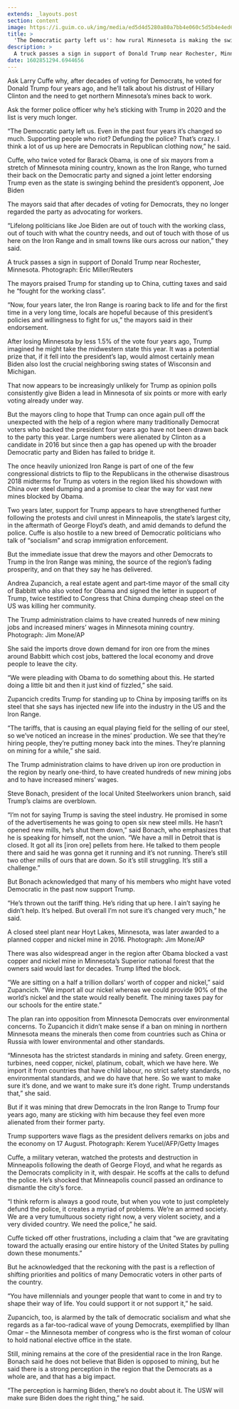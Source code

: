 ```yaml
--- 
extends: _layouts.post 
section: content 
image: https://i.guim.co.uk/img/media/ed5d4d5280a80a7bb4e060c5d5b4e4ed669760a2/0_175_6703_4021/master/6703.jpg?width=1200&height=630&quality=85&auto=format&fit=crop&overlay-align=bottom%2Cleft&overlay-width=100p&overlay-base64=L2ltZy9zdGF0aWMvb3ZlcmxheXMvdGctZGVmYXVsdC5wbmc&enable=upscale&s=93ee5f5bbad40b6741f5d2df4848d321 
title: > 
  'The Democratic party left us': how rural Minnesota is making the switch to Trump 
description: > 
  A truck passes a sign in support of Donald Trump near Rochester, Minnesota.After losing Minnesota by less 1.5% of the vote four years ago, Trump imagined he might take the midwestern state this year.The Trump administration claims to have created hunreds of new mining jobs and increased miners’ wages in Minnesota mining country.It’s still a challenge.”But Bonach acknowledged that many of his members who might have voted Democratic in the past now support Trump.The mining taxes pay for our schools for the entire state.”The plan ran into opposition from Minnesota Democrats over environmental concerns. 
date: 1602851294.6944656 
--- 
```

Ask Larry Cuffe why, after decades of voting for Democrats, he voted for Donald Trump four years ago, and he’ll talk about his distrust of Hillary Clinton and the need to get northern Minnesota’s mines back to work.

Ask the former police officer why he’s sticking with Trump in 2020 and the list is very much longer.

“The Democratic party left us. Even in the past four years it’s changed so much. Supporting people who riot? Defunding the police? That’s crazy. I think a lot of us up here are Democrats in Republican clothing now,” he said.

Cuffe, who twice voted for Barack Obama, is one of six mayors from a stretch of Minnesota mining country, known as the Iron Range, who turned their back on the Democratic party and signed a joint letter endorsing Trump even as the state is swinging behind the president’s opponent, Joe Biden

The mayors said that after decades of voting for Democrats, they no longer regarded the party as advocating for workers.

“Lifelong politicians like Joe Biden are out of touch with the working class, out of touch with what the country needs, and out of touch with those of us here on the Iron Range and in small towns like ours across our nation,” they said.

A truck passes a sign in support of Donald Trump near Rochester, Minnesota. Photograph: Eric Miller/Reuters

The mayors praised Trump for standing up to China, cutting taxes and said he “fought for the working class”.

“Now, four years later, the Iron Range is roaring back to life and for the first time in a very long time, locals are hopeful because of this president’s policies and willingness to fight for us,” the mayors said in their endorsement.

After losing Minnesota by less 1.5% of the vote four years ago, Trump imagined he might take the midwestern state this year. It was a potential prize that, if it fell into the president’s lap, would almost certainly mean Biden also lost the crucial neighboring swing states of Wisconsin and Michigan.

That now appears to be increasingly unlikely for Trump as opinion polls consistently give Biden a lead in Minnesota of six points or more with early voting already under way.

But the mayors cling to hope that Trump can once again pull off the unexpected with the help of a region where many traditionally Democrat voters who backed the president four years ago have not been drawn back to the party this year. Large numbers were alienated by Clinton as a candidate in 2016 but since then a gap has opened up with the broader Democratic party and Biden has failed to bridge it.

The once heavily unionized Iron Range is part of one of the few congressional districts to flip to the Republicans in the otherwise disastrous 2018 midterms for Trump as voters in the region liked his showdown with China over steel dumping and a promise to clear the way for vast new mines blocked by Obama.

Two years later, support for Trump appears to have strengthened further following the protests and civil unrest in Minneapolis, the state’s largest city, in the aftermath of George Floyd’s death, and amid demands to defund the police. Cuffe is also hostile to a new breed of Democratic politicians who talk of “socialism” and scrap immigration enforcement.

But the immediate issue that drew the mayors and other Democrats to Trump in the Iron Range was mining, the source of the region’s fading prosperity, and on that they say he has delivered.

Andrea Zupancich, a real estate agent and part-time mayor of the small city of Babbitt who also voted for Obama and signed the letter in support of Trump, twice testified to Congress that China dumping cheap steel on the US was killing her community.

The Trump administration claims to have created hunreds of new mining jobs and increased miners’ wages in Minnesota mining country. Photograph: Jim Mone/AP

She said the imports drove down demand for iron ore from the mines around Babbitt which cost jobs, battered the local economy and drove people to leave the city.

“We were pleading with Obama to do something about this. He started doing a little bit and then it just kind of fizzled,” she said.

Zupancich credits Trump for standing up to China by imposing tariffs on its steel that she says has injected new life into the industry in the US and the Iron Range.

“The tariffs, that is causing an equal playing field for the selling of our steel, so we’ve noticed an increase in the mines’ production. We see that they’re hiring people, they’re putting money back into the mines. They’re planning on mining for a while,” she said.

The Trump administration claims to have driven up iron ore production in the region by nearly one-third, to have created hundreds of new mining jobs and to have increased miners’ wages.

Steve Bonach, president of the local United Steelworkers union branch, said Trump’s claims are overblown.

“I’m not for saying Trump is saving the steel industry. He promised in some of the advertisements he was going to open six new steel mills. He hasn’t opened new mills, he’s shut them down,” said Bonach, who emphasizes that he is speaking for himself, not the union. “We have a mill in Detroit that is closed. It got all its [iron ore] pellets from here. He talked to them people there and said he was gonna get it running and it’s not running. There’s still two other mills of ours that are down. So it’s still struggling. It’s still a challenge.”

But Bonach acknowledged that many of his members who might have voted Democratic in the past now support Trump.

“He’s thrown out the tariff thing. He’s riding that up here. I ain’t saying he didn’t help. It’s helped. But overall I’m not sure it’s changed very much,” he said.

A closed steel plant near Hoyt Lakes, Minnesota, was later awarded to a planned copper and nickel mine in 2016. Photograph: Jim Mone/AP

There was also widespread anger in the region after Obama blocked a vast copper and nickel mine in Minnesota’s Superior national forest that the owners said would last for decades. Trump lifted the block.

“We are sitting on a half a trillion dollars’ worth of copper and nickel,” said Zupancich. “We import all our nickel whereas we could provide 90% of the world’s nickel and the state would really benefit. The mining taxes pay for our schools for the entire state.”

The plan ran into opposition from Minnesota Democrats over environmental concerns. To Zupancich it didn’t make sense if a ban on mining in northern Minnesota means the minerals then come from countries such as China or Russia with lower environmental and other standards.

“Minnesota has the strictest standards in mining and safety. Green energy, turbines, need copper, nickel, platinum, cobalt, which we have here. We import it from countries that have child labour, no strict safety standards, no environmental standards, and we do have that here. So we want to make sure it’s done, and we want to make sure it’s done right. Trump understands that,” she said.

But if it was mining that drew Democrats in the Iron Range to Trump four years ago, many are sticking with him because they feel even more alienated from their former party.

Trump supporters wave flags as the president delivers remarks on jobs and the economy on 17 August. Photograph: Kerem Yucel/AFP/Getty Images

Cuffe, a military veteran, watched the protests and destruction in Minneapolis following the death of George Floyd, and what he regards as the Democrats complicity in it, with despair. He scoffs at the calls to defund the police. He’s shocked that Minneapolis council passed an ordinance to dismantle the city’s force.

“I think reform is always a good route, but when you vote to just completely defund the police, it creates a myriad of problems. We’re an armed society. We are a very tumultuous society right now, a very violent society, and a very divided country. We need the police,” he said.

Cuffe ticked off other frustrations, including a claim that “we are gravitating toward the actually erasing our entire history of the United States by pulling down these monuments.”

But he acknowledged that the reckoning with the past is a reflection of shifting priorities and politics of many Democratic voters in other parts of the country.

“You have millennials and younger people that want to come in and try to shape their way of life. You could support it or not support it,” he said.

Zupancich, too, is alarmed by the talk of democratic socialism and what she regards as a far-too-radical wave of young Democrats, exemplified by Ilhan Omar – the Minnesota member of congress who is the first woman of colour to hold national elective office in the state.

Still, mining remains at the core of the presidential race in the Iron Range. Bonach said he does not believe that Biden is opposed to mining, but he said there is a strong perception in the region that the Democrats as a whole are, and that has a big impact.

“The perception is harming Biden, there’s no doubt about it. The USW will make sure Biden does the right thing,” he said.